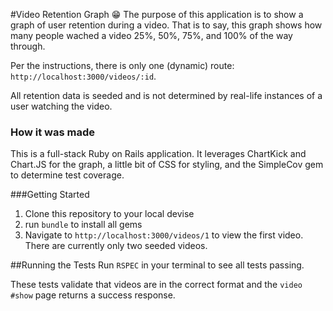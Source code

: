 #Video Retention Graph 😁
The purpose of this application is to show a graph of user retention during a video. That is to say, this graph shows how many people wached a video 25%, 50%, 75%, and 100% of the way through.

Per the instructions, there is only one (dynamic) route: `http://localhost:3000/videos/:id`.

All retention data is seeded and is not determined by real-life instances of a user watching the video.

### How it was made
This is a full-stack Ruby on Rails application. It leverages ChartKick and Chart.JS for the graph, a little bit of CSS for styling, and the SimpleCov gem to determine test coverage.

###Getting Started
1. Clone this repository to your local devise
2. run `bundle` to install all gems
3. Navigate to `http://localhost:3000/videos/1` to view the first video. There are currently only two seeded videos.

##Running the Tests
Run `RSPEC` in your terminal to see all tests passing.

These tests validate that videos are in the correct format and the `video #show` page returns a success response.
